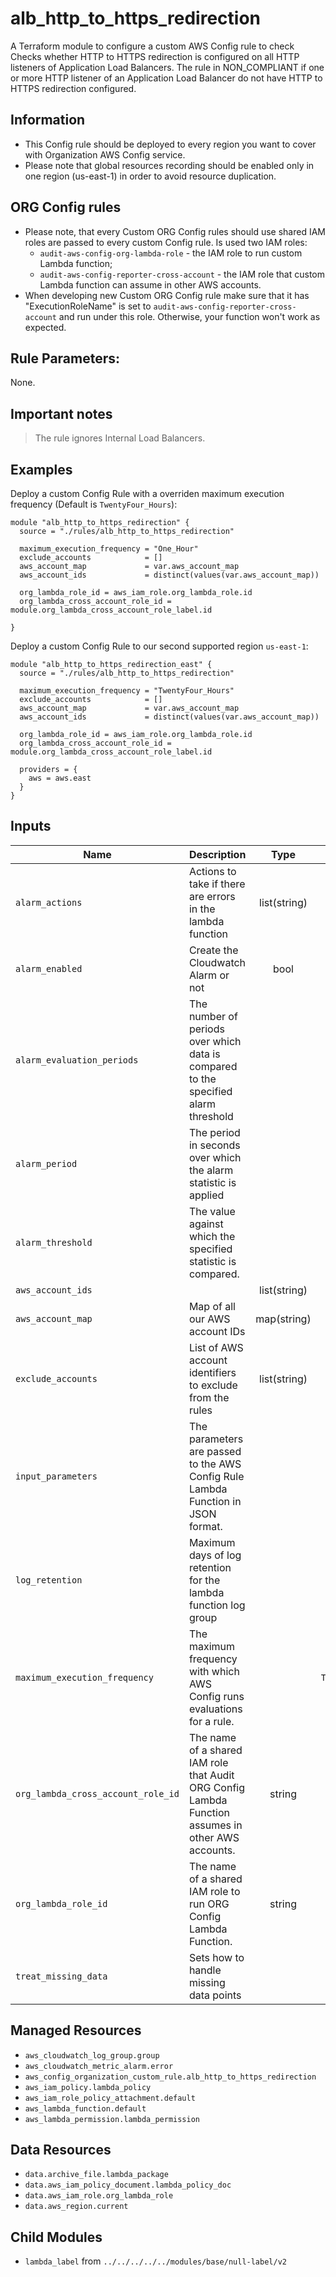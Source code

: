 # alb_http_to_https_redirection

A Terraform module to configure a custom AWS Config rule to check Checks whether HTTP to HTTPS redirection is configured on all HTTP listeners of Application Load Balancers.
The rule in NON_COMPLIANT if one or more HTTP listener of an Application Load Balancer do not have HTTP to HTTPS redirection configured.

## Information

* This Config rule should be deployed to every region you want to cover with Organization AWS Config service.
* Please note that global resources recording should be enabled only in one region (us-east-1) in order to avoid resource duplication.

## ORG Config rules

* Please note, that every Custom ORG Config rules should use shared IAM roles are passed to every custom Config rule. Is used two IAM roles:
  * `audit-aws-config-org-lambda-role` - the IAM role to run custom Lambda function;
  * `audit-aws-config-reporter-cross-account` - the IAM role that custom Lambda function can assume in other AWS accounts.
* When developing new Custom ORG Config rule make sure that it has "ExecutionRoleName" is set to `audit-aws-config-reporter-cross-account` and run under this role. Otherwise, your function won't work as expected.

## Rule Parameters:

None.

## Important notes

> The rule ignores Internal Load Balancers.

## Examples

Deploy a custom Config Rule with a overriden maximum execution frequency (Default is `TwentyFour_Hours`):
```
module "alb_http_to_https_redirection" {
  source = "./rules/alb_http_to_https_redirection"

  maximum_execution_frequency = "One_Hour"
  exclude_accounts            = []
  aws_account_map             = var.aws_account_map
  aws_account_ids             = distinct(values(var.aws_account_map))

  org_lambda_role_id = aws_iam_role.org_lambda_role.id
  org_lambda_cross_account_role_id = module.org_lambda_cross_account_role_label.id

}
```

Deploy a custom Config Rule to our second supported region `us-east-1`:
```
module "alb_http_to_https_redirection_east" {
  source = "./rules/alb_http_to_https_redirection"

  maximum_execution_frequency = "TwentyFour_Hours"
  exclude_accounts            = []
  aws_account_map             = var.aws_account_map
  aws_account_ids             = distinct(values(var.aws_account_map))

  org_lambda_role_id = aws_iam_role.org_lambda_role.id
  org_lambda_cross_account_role_id = module.org_lambda_cross_account_role_label.id

  providers = {
    aws = aws.east
  }
}
```

<!-- BEGINNING OF TERRAFORM-DOCS HOOK -->

## Inputs
| Name | Description | Type | Default | Required |
|------|-------------|:----:|:-----:|:-----:|
| `alarm_actions` |Actions to take if there are errors in the lambda function |list(string) | `[]` | no |
| `alarm_enabled` |Create the Cloudwatch Alarm or not |bool | `true` | no |
| `alarm_evaluation_periods` |The number of periods over which data is compared to the specified alarm threshold | | `1` | no |
| `alarm_period` |The period in seconds over which the alarm statistic is applied | | `86400` | no |
| `alarm_threshold` |The value against which the specified statistic is compared. | | `1` | no |
| `aws_account_ids` | |list(string) | `` | yes |
| `aws_account_map` |Map of all our AWS account IDs |map(string) | `` | yes |
| `exclude_accounts` |List of AWS account identifiers to exclude from the rules |list(string) | `[]` | no |
| `input_parameters` |The parameters are passed to the AWS Config Rule Lambda Function in JSON format. | | `map[]` | no |
| `log_retention` |Maximum days of log retention for the lambda function log group | | `30` | no |
| `maximum_execution_frequency` |The maximum frequency with which AWS Config runs evaluations for a rule. | | `TwentyFour_Hours` | no |
| `org_lambda_cross_account_role_id` |The name of a shared IAM role that Audit ORG Config Lambda Function assumes in other AWS accounts. |string | `` | yes |
| `org_lambda_role_id` |The name of a shared IAM role to run ORG Config Lambda Function. |string | `` | yes |
| `treat_missing_data` |Sets how to handle missing data points | | `missing` | no |

Managed Resources
-----------------
* `aws_cloudwatch_log_group.group`
* `aws_cloudwatch_metric_alarm.error`
* `aws_config_organization_custom_rule.alb_http_to_https_redirection`
* `aws_iam_policy.lambda_policy`
* `aws_iam_role_policy_attachment.default`
* `aws_lambda_function.default`
* `aws_lambda_permission.lambda_permission`

Data Resources
--------------
* `data.archive_file.lambda_package`
* `data.aws_iam_policy_document.lambda_policy_doc`
* `data.aws_iam_role.org_lambda_role`
* `data.aws_region.current`

Child Modules
-------------
* `lambda_label` from `../../../../../modules/base/null-label/v2`
<!-- END OF TERRAFORM-DOCS HOOK -->
